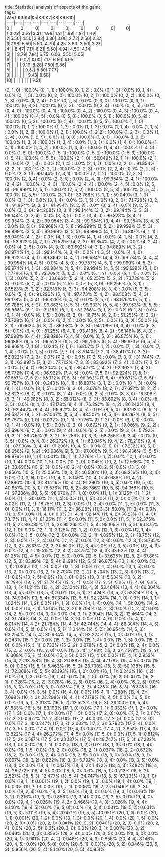 title: Statistical analysis of aspects of the game  
tags:   
|Wert|K3|K4|K5|K6|K7|K8|K9|K10|  
|:---|---:|---:|---:|---:|---:|---:|---:|---:|  
|0  |&nbsp;&nbsp;&nbsp;&nbsp;&nbsp;&nbsp;&nbsp;0|&nbsp;&nbsp;&nbsp;&nbsp;&nbsp;&nbsp;&nbsp;&nbsp;&nbsp;0|&nbsp;&nbsp;&nbsp;&nbsp;&nbsp;&nbsp;&nbsp;&nbsp;&nbsp;0|&nbsp;&nbsp;&nbsp;&nbsp;&nbsp;&nbsp;&nbsp;&nbsp;&nbsp;0|&nbsp;&nbsp;&nbsp;&nbsp;&nbsp;&nbsp;&nbsp;&nbsp;&nbsp;0|&nbsp;&nbsp;&nbsp;&nbsp;&nbsp;&nbsp;&nbsp;&nbsp;&nbsp;0|&nbsp;&nbsp;&nbsp;&nbsp;&nbsp;&nbsp;&nbsp;&nbsp;&nbsp;0|&nbsp;&nbsp;&nbsp;&nbsp;&nbsp;&nbsp;&nbsp;&nbsp;&nbsp;0|  
|1|3.03| 2.53| 2.21| 1.98| 1.81| 1.68| 1.57| 1.49|  
|2|5.50| 4.50| 3.83| 3.36| 3.00| 2.72| 2.50| 2.32|  
|3|7.98| 6.50| 5.50| 4.79| 4.25| 3.83| 3.50| 3.23|  
|4| | 8.47| 7.17| 6.21| 5.50| 4.94| 4.50| 4.14|  
|5| | | 8.79| 7.64| 6.75| 6.06| 5.50| 5.05|  
|6| | | | 9.02| 8.00| 7.17| 6.50| 5.95|  
|7| | | | | 9.19| 8.28| 7.50| 6.86|  
|8| | | | | | 9.32| 8.50| 7.77|  
|9| | | | | | | 9.43| 8.68|  
|10| | | | | | | | 9.51|  

(0, 1, 0) : 100.0%
(0, 1, 1) : 100.0%
(0, 1, 2) : 0.0%
(0, 1, 3) : 0.0%
(0, 1, 4) : 0.0%
(0, 1, 5) : 0.0%
(0, 2, 0) : 100.0%
(0, 2, 1) : 100.0%
(0, 2, 2) : 100.0%
(0, 2, 3) : 0.0%
(0, 2, 4) : 0.0%
(0, 2, 5) : 0.0%
(0, 3, 0) : 100.0%
(0, 3, 1) : 100.0%
(0, 3, 2) : 100.0%
(0, 3, 3) : 100.0%
(0, 3, 4) : 0.0%
(0, 3, 5) : 0.0%
(0, 4, 0) : 100.0%
(0, 4, 1) : 100.0%
(0, 4, 2) : 100.0%
(0, 4, 3) : 100.0%
(0, 4, 4) : 100.0%
(0, 4, 5) : 0.0%
(0, 5, 0) : 100.0%
(0, 5, 1) : 100.0%
(0, 5, 2) : 100.0%
(0, 5, 3) : 100.0%
(0, 5, 4) : 100.0%
(0, 5, 5) : 100.0%
(1, 1, 0) : 100.0%
(1, 1, 1) : 100.0%
(1, 1, 2) : 0.0%
(1, 1, 3) : 0.0%
(1, 1, 4) : 0.0%
(1, 1, 5) : 0.0%
(1, 2, 0) : 100.0%
(1, 2, 1) : 100.0%
(1, 2, 2) : 100.0%
(1, 2, 3) : 0.0%
(1, 2, 4) : 0.0%
(1, 2, 5) : 0.0%
(1, 3, 0) : 100.0%
(1, 3, 1) : 100.0%
(1, 3, 2) : 100.0%
(1, 3, 3) : 100.0%
(1, 3, 4) : 0.0%
(1, 3, 5) : 0.0%
(1, 4, 0) : 100.0%
(1, 4, 1) : 100.0%
(1, 4, 2) : 100.0%
(1, 4, 3) : 100.0%
(1, 4, 4) : 100.0%
(1, 4, 5) : 0.0%
(1, 5, 0) : 100.0%
(1, 5, 1) : 100.0%
(1, 5, 2) : 100.0%
(1, 5, 3) : 100.0%
(1, 5, 4) : 100.0%
(1, 5, 5) : 100.0%
(2, 1, 0) : 59.049%
(2, 1, 1) : 100.0%
(2, 1, 2) : 0.0%
(2, 1, 3) : 0.0%
(2, 1, 4) : 0.0%
(2, 1, 5) : 0.0%
(2, 2, 0) : 91.854%
(2, 2, 1) : 100.0%
(2, 2, 2) : 100.0%
(2, 2, 3) : 0.0%
(2, 2, 4) : 0.0%
(2, 2, 5) : 0.0%
(2, 3, 0) : 99.144%
(2, 3, 1) : 100.0%
(2, 3, 2) : 100.0%
(2, 3, 3) : 100.0%
(2, 3, 4) : 0.0%
(2, 3, 5) : 0.0%
(2, 4, 0) : 99.954%
(2, 4, 1) : 100.0%
(2, 4, 2) : 100.0%
(2, 4, 3) : 100.0%
(2, 4, 4) : 100.0%
(2, 4, 5) : 0.0%
(2, 5, 0) : 99.999%
(2, 5, 1) : 100.0%
(2, 5, 2) : 100.0%
(2, 5, 3) : 100.0%
(2, 5, 4) : 100.0%
(2, 5, 5) : 100.0%
(3, 1, 0) : 32.768%
(3, 1, 1) : 59.049%
(3, 1, 2) : 0.0%
(3, 1, 3) : 0.0%
(3, 1, 4) : 0.0%
(3, 1, 5) : 0.0%
(3, 2, 0) : 73.728%
(3, 2, 1) : 91.854%
(3, 2, 2) : 91.854%
(3, 2, 3) : 0.0%
(3, 2, 4) : 0.0%
(3, 2, 5) : 0.0%
(3, 3, 0) : 94.208%
(3, 3, 1) : 99.144%
(3, 3, 2) : 99.144%
(3, 3, 3) : 99.144%
(3, 3, 4) : 0.0%
(3, 3, 5) : 0.0%
(3, 4, 0) : 99.328%
(3, 4, 1) : 99.954%
(3, 4, 2) : 99.954%
(3, 4, 3) : 99.954%
(3, 4, 4) : 99.954%
(3, 4, 5) : 0.0%
(3, 5, 0) : 99.968%
(3, 5, 1) : 99.999%
(3, 5, 2) : 99.999%
(3, 5, 3) : 99.999%
(3, 5, 4) : 99.999%
(3, 5, 5) : 99.999%
(4, 1, 0) : 16.807%
(4, 1, 1) : 59.049%
(4, 1, 2) : 0.0%
(4, 1, 3) : 0.0%
(4, 1, 4) : 0.0%
(4, 1, 5) : 0.0%
(4, 2, 0) : 52.822%
(4, 2, 1) : 79.529%
(4, 2, 2) : 91.854%
(4, 2, 3) : 0.0%
(4, 2, 4) : 0.0%
(4, 2, 5) : 0.0%
(4, 3, 0) : 83.692%
(4, 3, 1) : 94.889%
(4, 3, 2) : 96.974%
(4, 3, 3) : 99.144%
(4, 3, 4) : 0.0%
(4, 3, 5) : 0.0%
(4, 4, 0) : 96.922%
(4, 4, 1) : 99.369%
(4, 4, 2) : 99.534%
(4, 4, 3) : 99.784%
(4, 4, 4) : 99.954%
(4, 4, 5) : 0.0%
(4, 5, 0) : 99.757%
(4, 5, 1) : 99.969%
(4, 5, 2) : 99.974%
(4, 5, 3) : 99.984%
(4, 5, 4) : 99.994%
(4, 5, 5) : 99.999%
(5, 1, 0) : 7.776%
(5, 1, 1) : 32.768%
(5, 1, 2) : 0.0%
(5, 1, 3) : 0.0%
(5, 1, 4) : 0.0%
(5, 1, 5) : 0.0%
(5, 2, 0) : 33.696%
(5, 2, 1) : 65.253%
(5, 2, 2) : 73.728%
(5, 2, 3) : 0.0%
(5, 2, 4) : 0.0%
(5, 2, 5) : 0.0%
(5, 3, 0) : 68.256%
(5, 3, 1) : 87.523%
(5, 3, 2) : 92.518%
(5, 3, 3) : 94.208%
(5, 3, 4) : 0.0%
(5, 3, 5) : 0.0%
(5, 4, 0) : 91.296%
(5, 4, 1) : 97.473%
(5, 4, 2) : 98.508%
(5, 4, 3) : 99.178%
(5, 4, 4) : 99.328%
(5, 4, 5) : 0.0%
(5, 5, 0) : 98.976%
(5, 5, 1) : 99.788%
(5, 5, 2) : 99.863%
(5, 5, 3) : 99.933%
(5, 5, 4) : 99.963%
(5, 5, 5) : 99.968%
(6, 1, 0) : 3.125%
(6, 1, 1) : 32.768%
(6, 1, 2) : 0.0%
(6, 1, 3) : 0.0%
(6, 1, 4) : 0.0%
(6, 1, 5) : 0.0%
(6, 2, 0) : 18.75%
(6, 2, 1) : 51.253%
(6, 2, 2) : 73.728%
(6, 2, 3) : 0.0%
(6, 2, 4) : 0.0%
(6, 2, 5) : 0.0%
(6, 3, 0) : 50.0%
(6, 3, 1) : 76.663%
(6, 3, 2) : 86.178%
(6, 3, 3) : 94.208%
(6, 3, 4) : 0.0%
(6, 3, 5) : 0.0%
(6, 4, 0) : 81.25%
(6, 4, 1) : 93.413%
(6, 4, 2) : 96.148%
(6, 4, 3) : 97.998%
(6, 4, 4) : 99.328%
(6, 4, 5) : 0.0%
(6, 5, 0) : 96.875%
(6, 5, 1) : 99.188%
(6, 5, 2) : 99.523%
(6, 5, 3) : 99.753%
(6, 5, 4) : 99.883%
(6, 5, 5) : 99.968%
(7, 1, 0) : 1.024%
(7, 1, 1) : 16.807%
(7, 1, 2) : 0.0%
(7, 1, 3) : 0.0%
(7, 1, 4) : 0.0%
(7, 1, 5) : 0.0%
(7, 2, 0) : 8.704%
(7, 2, 1) : 38.417%
(7, 2, 2) : 52.822%
(7, 2, 3) : 0.0%
(7, 2, 4) : 0.0%
(7, 2, 5) : 0.0%
(7, 3, 0) : 31.744%
(7, 3, 1) : 63.897%
(7, 3, 2) : 77.702%
(7, 3, 3) : 83.692%
(7, 3, 4) : 0.0%
(7, 3, 5) : 0.0%
(7, 4, 0) : 66.304%
(7, 4, 1) : 86.477%
(7, 4, 2) : 92.302%
(7, 4, 3) : 95.772%
(7, 4, 4) : 96.922%
(7, 4, 5) : 0.0%
(7, 5, 0) : 92.224%
(7, 5, 1) : 97.687%
(7, 5, 2) : 98.712%
(7, 5, 3) : 99.362%
(7, 5, 4) : 99.672%
(7, 5, 5) : 99.757%
(8, 1, 0) : 0.243%
(8, 1, 1) : 16.807%
(8, 1, 2) : 0.0%
(8, 1, 3) : 0.0%
(8, 1, 4) : 0.0%
(8, 1, 5) : 0.0%
(8, 2, 0) : 3.078%
(8, 2, 1) : 27.692%
(8, 2, 2) : 52.822%
(8, 2, 3) : 0.0%
(8, 2, 4) : 0.0%
(8, 2, 5) : 0.0%
(8, 3, 0) : 16.308%
(8, 3, 1) : 49.962%
(8, 3, 2) : 68.012%
(8, 3, 3) : 83.692%
(8, 3, 4) : 0.0%
(8, 3, 5) : 0.0%
(8, 4, 0) : 47.178%
(8, 4, 1) : 76.292%
(8, 4, 2) : 86.242%
(8, 4, 3) : 92.442%
(8, 4, 4) : 96.922%
(8, 4, 5) : 0.0%
(8, 5, 0) : 83.193%
(8, 5, 1) : 94.537%
(8, 5, 2) : 97.047%
(8, 5, 3) : 98.507%
(8, 5, 4) : 99.267%
(8, 5, 5) : 99.757%
(9, 1, 0) : 0.032%
(9, 1, 1) : 7.776%
(9, 1, 2) : 0.0%
(9, 1, 3) : 0.0%
(9, 1, 4) : 0.0%
(9, 1, 5) : 0.0%
(9, 2, 0) : 0.672%
(9, 2, 1) : 19.066%
(9, 2, 2) : 33.696%
(9, 2, 3) : 0.0%
(9, 2, 4) : 0.0%
(9, 2, 5) : 0.0%
(9, 3, 0) : 5.792%
(9, 3, 1) : 36.746%
(9, 3, 2) : 57.256%
(9, 3, 3) : 68.256%
(9, 3, 4) : 0.0%
(9, 3, 5) : 0.0%
(9, 4, 0) : 26.272%
(9, 4, 1) : 63.046%
(9, 4, 2) : 78.216%
(9, 4, 3) : 87.536%
(9, 4, 4) : 91.296%
(9, 4, 5) : 0.0%
(9, 5, 0) : 67.232%
(9, 5, 1) : 88.656%
(9, 5, 2) : 93.986%
(9, 5, 3) : 97.006%
(9, 5, 4) : 98.486%
(9, 5, 5) : 98.976%
(10, 1, 0): 0.001%
(10, 1, 1): 7.776%
(10, 1, 2): 0.0%
(10, 1, 3): 0.0%
(10, 1, 4): 0.0%
(10, 1, 5): 0.0%
(10, 2, 0): 0.046%
(10, 2, 1): 12.666%
(10, 2, 2): 33.696%
(10, 2, 3): 0.0%
(10, 2, 4): 0.0%
(10, 2, 5): 0.0%
(10, 3, 0): 0.856%
(10, 3, 1): 25.066%
(10, 3, 2): 46.536%
(10, 3, 3): 68.256%
(10, 3, 4): 0.0%
(10, 3, 5): 0.0%
(10, 4, 0): 8.146%
(10, 4, 1): 47.686%
(10, 4, 2): 67.896%
(10, 4, 3): 81.216%
(10, 4, 4): 91.296%
(10, 4, 5): 0.0%
(10, 5, 0): 40.951%
(10, 5, 1): 78.576%
(10, 5, 2): 88.786%
(10, 5, 3): 94.366%
(10, 5, 4): 97.206%
(10, 5, 5): 98.976%
(11, 1, 0): 0.0%
(11, 1, 1): 3.125%
(11, 1, 2): 0.0%
(11, 1, 3): 0.0%
(11, 1, 4): 0.0%
(11, 1, 5): 0.0%
(11, 2, 0): 0.0%
(11, 2, 1): 8.02%
(11, 2, 2): 18.75%
(11, 2, 3): 0.0%
(11, 2, 4): 0.0%
(11, 2, 5): 0.0%
(11, 3, 0): 0.0%
(11, 3, 1): 16.11%
(11, 3, 2): 36.08%
(11, 3, 3): 50.0%
(11, 3, 4): 0.0%
(11, 3, 5): 0.0%
(11, 4, 0): 0.0%
(11, 4, 1): 32.14%
(11, 4, 2): 56.25%
(11, 4, 3): 73.17%
(11, 4, 4): 81.25%
(11, 4, 5): 0.0%
(11, 5, 0): 0.0%
(11, 5, 1): 62.375%
(11, 5, 2): 80.485%
(11, 5, 3): 90.265%
(11, 5, 4): 95.105%
(11, 5, 5): 96.875%
(12, 1, 0): 0.0%
(12, 1, 1): 3.125%
(12, 1, 2): 0.0%
(12, 1, 3): 0.0%
(12, 1, 4): 0.0%
(12, 1, 5): 0.0%
(12, 2, 0): 0.0%
(12, 2, 1): 4.895%
(12, 2, 2): 18.75%
(12, 2, 3): 0.0%
(12, 2, 4): 0.0%
(12, 2, 5): 0.0%
(12, 3, 0): 0.0%
(12, 3, 1): 9.735%
(12, 3, 2): 26.83%
(12, 3, 3): 50.0%
(12, 3, 4): 0.0%
(12, 3, 5): 0.0%
(12, 4, 0): 0.0%
(12, 4, 1): 19.515%
(12, 4, 2): 43.75%
(12, 4, 3): 63.92%
(12, 4, 4): 81.25%
(12, 4, 5): 0.0%
(12, 5, 0): 0.0%
(12, 5, 1): 37.625%
(12, 5, 2): 67.86%
(12, 5, 3): 83.89%
(12, 5, 4): 91.98%
(12, 5, 5): 96.875%
(13, 1, 0): 0.0%
(13, 1, 1): 1.024%
(13, 1, 2): 0.0%
(13, 1, 3): 0.0%
(13, 1, 4): 0.0%
(13, 1, 5): 0.0%
(13, 2, 0): 0.0%
(13, 2, 1): 2.794%
(13, 2, 2): 8.704%
(13, 2, 3): 0.0%
(13, 2, 4): 0.0%
(13, 2, 5): 0.0%
(13, 3, 0): 0.0%
(13, 3, 1): 5.634%
(13, 3, 2): 18.784%
(13, 3, 3): 31.744%
(13, 3, 4): 0.0%
(13, 3, 5): 0.0%
(13, 4, 0): 0.0%
(13, 4, 1): 11.214%
(13, 4, 2): 32.104%
(13, 4, 3): 53.464%
(13, 4, 4): 66.304%
(13, 4, 5): 0.0%
(13, 5, 0): 0.0%
(13, 5, 1): 21.424%
(13, 5, 2): 52.314%
(13, 5, 3): 74.934%
(13, 5, 4): 87.334%
(13, 5, 5): 92.224%
(14, 1, 0): 0.0%
(14, 1, 1): 1.024%
(14, 1, 2): 0.0%
(14, 1, 3): 0.0%
(14, 1, 4): 0.0%
(14, 1, 5): 0.0%
(14, 2, 0): 0.0%
(14, 2, 1): 1.514%
(14, 2, 2): 8.704%
(14, 2, 3): 0.0%
(14, 2, 4): 0.0%
(14, 2, 5): 0.0%
(14, 3, 0): 0.0%
(14, 3, 1): 2.994%
(14, 3, 2): 12.464%
(14, 3, 3): 31.744%
(14, 3, 4): 0.0%
(14, 3, 5): 0.0%
(14, 4, 0): 0.0%
(14, 4, 1): 6.014%
(14, 4, 2): 21.784%
(14, 4, 3): 42.744%
(14, 4, 4): 66.304%
(14, 4, 5): 0.0%
(14, 5, 0): 0.0%
(14, 5, 1): 11.344%
(14, 5, 2): 36.954%
(14, 5, 3): 63.254%
(14, 5, 4): 80.934%
(14, 5, 5): 92.224%
(15, 1, 0): 0.0%
(15, 1, 1): 0.243%
(15, 1, 2): 0.0%
(15, 1, 3): 0.0%
(15, 1, 4): 0.0%
(15, 1, 5): 0.0%
(15, 2, 0): 0.0%
(15, 2, 1): 0.733%
(15, 2, 2): 3.078%
(15, 2, 3): 0.0%
(15, 2, 4): 0.0%
(15, 2, 5): 0.0%
(15, 3, 0): 0.0%
(15, 3, 1): 1.493%
(15, 3, 2): 7.558%
(15, 3, 3): 16.308%
(15, 3, 4): 0.0%
(15, 3, 5): 0.0%
(15, 4, 0): 0.0%
(15, 4, 1): 2.953%
(15, 4, 2): 13.758%
(15, 4, 3): 31.988%
(15, 4, 4): 47.178%
(15, 4, 5): 0.0%
(15, 5, 0): 0.0%
(15, 5, 1): 5.463%
(15, 5, 2): 23.708%
(15, 5, 3): 50.038%
(15, 5, 4): 72.308%
(15, 5, 5): 83.193%
(16, 1, 0): 0.0%
(16, 1, 1): 0.243%
(16, 1, 2): 0.0%
(16, 1, 3): 0.0%
(16, 1, 4): 0.0%
(16, 1, 5): 0.0%
(16, 2, 0): 0.0%
(16, 2, 1): 0.328%
(16, 2, 2): 3.078%
(16, 2, 3): 0.0%
(16, 2, 4): 0.0%
(16, 2, 5): 0.0%
(16, 3, 0): 0.0%
(16, 3, 1): 0.638%
(16, 3, 2): 4.228%
(16, 3, 3): 16.308%
(16, 3, 4): 0.0%
(16, 3, 5): 0.0%
(16, 4, 0): 0.0%
(16, 4, 1): 1.288%
(16, 4, 2): 7.698%
(16, 4, 3): 22.298%
(16, 4, 4): 47.178%
(16, 4, 5): 0.0%
(16, 5, 0): 0.0%
(16, 5, 1): 2.313%
(16, 5, 2): 13.523%
(16, 5, 3): 36.103%
(16, 5, 4): 61.583%
(16, 5, 5): 83.193%
(17, 1, 0): 0.0%
(17, 1, 1): 0.032%
(17, 1, 2): 0.0%
(17, 1, 3): 0.0%
(17, 1, 4): 0.0%
(17, 1, 5): 0.0%
(17, 2, 0): 0.0%
(17, 2, 1): 0.117%
(17, 2, 2): 0.672%
(17, 2, 3): 0.0%
(17, 2, 4): 0.0%
(17, 2, 5): 0.0%
(17, 3, 0): 0.0%
(17, 3, 1): 0.247%
(17, 3, 2): 2.002%
(17, 3, 3): 5.792%
(17, 3, 4): 0.0%
(17, 3, 5): 0.0%
(17, 4, 0): 0.0%
(17, 4, 1): 0.477%
(17, 4, 2): 3.852%
(17, 4, 3): 13.822%
(17, 4, 4): 26.272%
(17, 4, 5): 0.0%
(17, 5, 0): 0.0%
(17, 5, 1): 0.812%
(17, 5, 2): 6.587%
(17, 5, 3): 23.337%
(17, 5, 4): 48.747%
(17, 5, 5): 67.232%
(18, 1, 0): 0.0%
(18, 1, 1): 0.032%
(18, 1, 2): 0.0%
(18, 1, 3): 0.0%
(18, 1, 4): 0.0%
(18, 1, 5): 0.0%
(18, 2, 0): 0.0%
(18, 2, 1): 0.037%
(18, 2, 2): 0.672%
(18, 2, 3): 0.0%
(18, 2, 4): 0.0%
(18, 2, 5): 0.0%
(18, 3, 0): 0.0%
(18, 3, 1): 0.067%
(18, 3, 2): 0.822%
(18, 3, 3): 5.792%
(18, 3, 4): 0.0%
(18, 3, 5): 0.0%
(18, 4, 0): 0.0%
(18, 4, 1): 0.137%
(18, 4, 2): 1.492%
(18, 4, 3): 7.482%
(18, 4, 4): 26.272%
(18, 4, 5): 0.0%
(18, 5, 0): 0.0%
(18, 5, 1): 0.212%
(18, 5, 2): 2.527%
(18, 5, 3): 12.477%
(18, 5, 4): 34.747%
(18, 5, 5): 67.232%
(19, 1, 0): 0.0%
(19, 1, 1): 0.001%
(19, 1, 2): 0.0%
(19, 1, 3): 0.0%
(19, 1, 4): 0.0%
(19, 1, 5): 0.0%
(19, 2, 0): 0.0%
(19, 2, 1): 0.006%
(19, 2, 2): 0.046%
(19, 2, 3): 0.0%
(19, 2, 4): 0.0%
(19, 2, 5): 0.0%
(19, 3, 0): 0.0%
(19, 3, 1): 0.016%
(19, 3, 2): 0.216%
(19, 3, 3): 0.856%
(19, 3, 4): 0.0%
(19, 3, 5): 0.0%
(19, 4, 0): 0.0%
(19, 4, 1): 0.026%
(19, 4, 2): 0.466%
(19, 4, 3): 3.026%
(19, 4, 4): 8.146%
(19, 4, 5): 0.0%
(19, 5, 0): 0.0%
(19, 5, 1): 0.031%
(19, 5, 2): 0.631%
(19, 5, 3): 5.111%
(19, 5, 4): 20.471%
(19, 5, 5): 40.951%
(20, 1, 0): 0.0%
(20, 1, 1): 0.001%
(20, 1, 2): 0.0%
(20, 1, 3): 0.0%
(20, 1, 4): 0.0%
(20, 1, 5): 0.0%
(20, 2, 0): 0.0%
(20, 2, 1): 0.001%
(20, 2, 2): 0.046%
(20, 2, 3): 0.0%
(20, 2, 4): 0.0%
(20, 2, 5): 0.0%
(20, 3, 0): 0.0%
(20, 3, 1): 0.001%
(20, 3, 2): 0.046%
(20, 3, 3): 0.856%
(20, 3, 4): 0.0%
(20, 3, 5): 0.0%
(20, 4, 0): 0.0%
(20, 4, 1): 0.001%
(20, 4, 2): 0.046%
(20, 4, 3): 0.856%
(20, 4, 4): 8.146%
(20, 4, 5): 0.0%
(20, 5, 0): 0.0%
(20, 5, 1): 0.001%
(20, 5, 2): 0.046%
(20, 5, 3): 0.856%
(20, 5, 4): 8.146%
(20, 5, 5): 40.951%